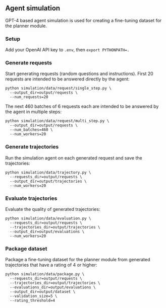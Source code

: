 ## Agent simulation

GPT-4 based agent simulation is used for creating a fine-tuning dataset for the planner module.  

### Setup

Add your OpenAI API key to `.env`, then `export PYTHONPATH=.`

### Generate requests 

Start generating requests (random questions and instructions). First 20 requests are intended to be answered directly 
by the agent:

```shell
python simulation/data/request/single_step.py \
  --output_dir=output/requests \
  --num_requests=20
```

The next 460 batches of 6 requests each are intended to be answered by the agent in multiple steps:

```shell
python simulation/data/request/multi_step.py \
  --output_dir=output/requests \
  --num_batches=460 \
  --num_workers=20
```

### Generate trajectories

Run the simulation agent on each generated request and save the trajectories:  

```shell
python simulation/data/trajectory.py \
  --requests_dir=output/requests \
  --output_dir=output/trajectories \
  --num_workers=20
```

### Evaluate trajectories

Evaluate the quality of generated trajectories:  

```shell
python simulation/data/evaluation.py \
  --requests_dir=output/requests \
  --trajectories_dir=output/trajectories \
  --output_dir=output/evaluations \
  --num_workers=20
```

### Package dataset

Package a fine-tuning dataset for the planner module from generated trajectories that have a rating of 4 or higher:  

```shell
python simulation/data/package.py \
  --requests_dir=output/requests \
  --trajectories_dir=output/trajectories \
  --evaluations_dir=output/evaluations \
  --output_dir=output/dataset \
  --validation_size=5 \
  --rating_threshold=4
```
